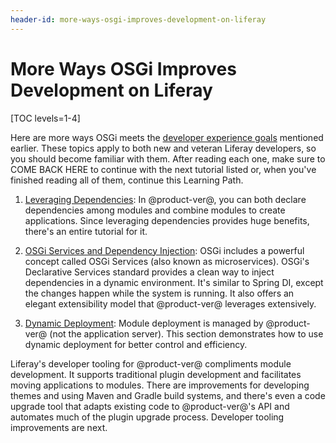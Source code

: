 ```yaml
---
header-id: more-ways-osgi-improves-development-on-liferay
---
```


# More Ways OSGi Improves Development on Liferay

[TOC levels=1-4]

Here are more ways OSGi meets the
[developer experience goals](/docs/7-1/tutorials/-/knowledge_base/t/osgi-and-modularity-for-liferay-6-developers)
mentioned earlier. These topics apply to both new and veteran Liferay
developers, so you should become familiar with them. After reading each one,
make sure to COME BACK HERE to continue with the next tutorial listed or, when
you've finished reading all of them, continue this Learning Path.
 
1.  [Leveraging Dependencies](/docs/7-1/tutorials/-/knowledge_base/t/leveraging-dependencies):
    In @product-ver@, you can both declare dependencies among modules and
    combine modules to create applications. Since leveraging dependencies
    provides huge benefits, there's an entire tutorial for it.

2.  [OSGi Services and Dependency Injection](/docs/7-1/tutorials/-/knowledge_base/t/osgi-services-and-dependency-injection-with-declarative-services):
    OSGi includes a powerful concept called OSGi Services (also known as
    microservices). OSGi's Declarative Services standard provides a clean way to
    inject dependencies in a dynamic environment. It's similar to Spring DI,
    except the changes happen while the system is running. It also offers an
    elegant extensibility model that @product-ver@ leverages extensively.

3.  [Dynamic Deployment](/docs/7-1/tutorials/-/knowledge_base/t/dynamic-deployment):
    Module deployment is managed by @product-ver@ (not the application server).
    This section demonstrates how to use dynamic deployment for better control
    and efficiency.

Liferay's developer tooling for @product-ver@ compliments module development. It
supports traditional plugin development and facilitates moving applications to
modules. There are improvements for developing themes and using Maven and Gradle
build systems, and there's even a code upgrade tool that adapts existing code to
@product-ver@'s API and automates much of the plugin upgrade process. Developer
tooling improvements are next. 
